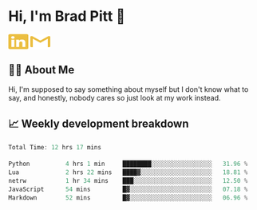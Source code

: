 # Hi, I'm Brad Pitt 👋


<a href="https://www.linkedin.com/in/mathias-mauraisin/" target="blank"><img align="center" src="./icons/linkedin.svg" alt="https://www.linkedin.com/in/mathias-mauraisin/" height="30" width="40" /></a>
<a href="mailto:mathias.mauraisin.pro@gmail.com" target="blank"><img align="center" src="./icons/gmail.svg" alt="redrew" height="30" width="40" /></a>




<!-- ![snap](images/Snap_dark.png?raw=true) -->
<!-- ![snap](images/Snap_dark_bg.png?raw=true) -->


<!-- [![My Skills](https://skillicons.dev/icons?i=c,cpp,html,css,js,ts,)](https://skillicons.dev) -->

## 🙋‍♂️&nbsp;About Me

Hi, I'm supposed to say something about myself but I don't know what to say, and honestly, nobody cares so just look at my work instead.

## 📈&nbsp;Weekly development breakdown

<!-- [![mamaurai's 42 stats](https://badge42.vercel.app/api/v2/cl1l4qz93000609l4yixitcl4/stats?cursusId=21&coalitionId=45)](https://github.com/JaeSeoKim/badge42) -->





<!--START_SECTION:waka-->

```rust
Total Time: 12 hrs 17 mins

Python          4 hrs 1 min     ████████░░░░░░░░░░░░░░░░░   31.96 %
Lua             2 hrs 22 mins   ████▓░░░░░░░░░░░░░░░░░░░░   18.81 %
netrw           1 hr 34 mins    ███░░░░░░░░░░░░░░░░░░░░░░   12.50 %
JavaScript      54 mins         █▓░░░░░░░░░░░░░░░░░░░░░░░   07.18 %
Markdown        52 mins         █▓░░░░░░░░░░░░░░░░░░░░░░░   06.96 %
```

<!--END_SECTION:waka-->


